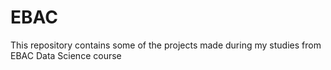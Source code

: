 # EBAC
This repository contains some of the projects made during my studies from EBAC Data Science course
